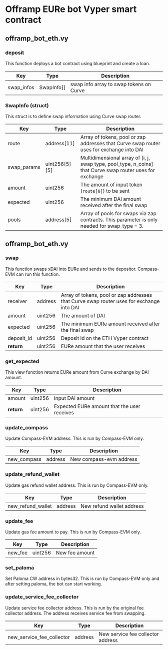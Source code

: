 # Offramp EURe bot Vyper smart contract

## offramp_bot_eth.vy

### deposit

This function deploys a bot contract using blueprint and create a loan.

| Key        | Type       | Description                             |
| ---------- | ---------- | --------------------------------------- |
| swap_infos | SwapInfo[] | swap info array to swap tokens on Curve |

### SwapInfo (struct)

This struct is to define swap information using Curve swap router.

| Key         | Type          | Description                                                                                              |
| ----------- | ------------- | -------------------------------------------------------------------------------------------------------- |
| route       | address[11]   | Array of tokens, pool or zap addresses that Curve swap router uses for exchange into DAI                 |
| swap_params | uint256[5][5] | Multidimensional array of [i, j, swap type, pool_type, n_coins] that Curve swap router uses for exchange |
| amount      | uint256       | The amount of input token (`route[0]`) to be sent                                                        |
| expected    | uint256       | The minimum DAI amount received after the final swap                                                     |
| pools       | address[5]    | Array of pools for swaps via zap contracts. This parameter is only needed for swap_type = 3.             |

## offramp_bot_eth.vy

### swap

This function swaps xDAI into EURe and sends to the depositor. Compass-EVM can run this function.

| Key        | Type    | Description                                                                              |
| ---------- | ------- | ---------------------------------------------------------------------------------------- |
| receiver   | address | Array of tokens, pool or zap addresses that Curve swap router uses for exchange into DAI |
| amount     | uint256 | The amount of DAI                                                                        |
| expected   | uint256 | The minimum EURe amount received after the final swap                                    |
| deposit_id | uint256 | Deposit id on the ETH Vyper contract                                                     |
| **return** | uint256 | EURe amount that the user receives                                                       |

### get_expected

This view function returns EURe amount from Curve exchange by DAI amount.

| Key        | Type    | Description                                 |
| ---------- | ------- | ------------------------------------------- |
| amount     | uint256 | Input DAI amount                            |
| **return** | uint256 | Expected EURe amount that the user receives |

### update_compass

Update Compass-EVM address.  This is run by Compass-EVM only.

| Key         | Type    | Description             |
| ----------- | ------- | ----------------------- |
| new_compass | address | New compass-evm address |

### update_refund_wallet

Update gas refund wallet address.  This is run by Compass-EVM only.

| Key               | Type    | Description               |
| ----------------- | ------- | ------------------------- |
| new_refund_wallet | address | New refund wallet address |

### update_fee

Update gas fee amount to pay.  This is run by Compass-EVM only.

| Key     | Type    | Description    |
| ------- | ------- | -------------- |
| new_fee | uint256 | New fee amount |

### set_paloma

Set Paloma CW address in bytes32.  This is run by Compass-EVM only and after setting paloma, the bot can start working.

### update_service_fee_collector

Update service fee collector address.  This is run by the original fee collector address. The address receives service fee from swapping.

| Key                       | Type    | Description                       |
| ------------------------- | ------- | --------------------------------- |
| new_service_fee_collector | address | New service fee collector address |
